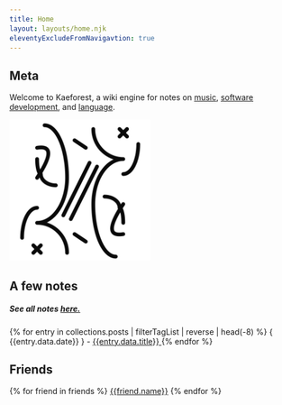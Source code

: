 ```yaml
---
title: Home
layout: layouts/home.njk
eleventyExcludeFromNavigavtion: true
---
```


<h2> Meta </h2>

<p>
  Welcome to Kaeforest, a wiki engine for notes on
  <a href="/audio">music</a>,
  <a href="/dev">software development</a>,
  and <a href="/language">language</a>.
<p>

<img style='
max-width: 250px;'
src='/static/icons/about_icon.png'/>

## A few notes

##### See all notes [here.](/tags/)

{% for entry in collections.posts | filterTagList | reverse | head(-8) %}
  { {{entry.data.date}} } - <a href={{entry.url}}> {{entry.data.title}} </a>
{% endfor %}

## Friends

{% for friend in friends %}
  <a href={{friend.url}}>{{friend.name}}</a>
{% endfor %}
